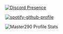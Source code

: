 [![Discord Presence](https://lanyard.cnrad.dev/api/929330791308218388)](https://discord.com/users/929330791308218388)

[![spotify-github-profile](https://spotify-github-profile.vercel.app/api/view?uid=313naheoocs5ssfbewvrxazflaem&cover_image=true&theme=default&bar_color=53b14f&bar_color_cover=true)](https://github.com/kittinan/spotify-github-profile)

![Master290 Profile Stats](https://github-readme-stats.vercel.app/api?username=Master290&show_icons=true&theme=synthwave)
